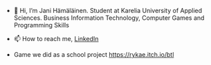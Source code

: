 - 👋 Hi, I’m Jani Hämäläinen. Student at Karelia University of Applied Sciences. Business Information Technology, Computer Games and Programming Skills

- 📫 How to reach me, [LinkedIn](https://www.linkedin.com/in/jani-h%C3%A4m%C3%A4l%C3%A4inen-10744b1a5/)

- Game we did as a school project https://rykae.itch.io/btl



<!---
J4nh/J4nh is a ✨ special ✨ repository because its `README.md` (this file) appears on your GitHub profile.
You can click the Preview link to take a look at your changes.
--->

